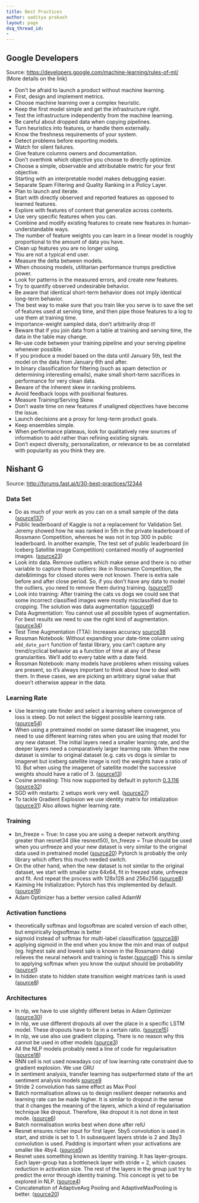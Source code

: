 ```yaml
---
title: Best Practices
author: aaditya prakash
layout: page
dsq_thread_id:
- 
---
```



## Google Developers
Source: <https://developers.google.com/machine-learning/rules-of-ml/>
(More details on the link)
   * Don’t be afraid to launch a product without machine learning.
   * First, design and implement metrics.
   * Choose machine learning over a complex heuristic.
   * Keep the first model simple and get the infrastructure right.
   * Test the infrastructure independently from the machine learning.
   * Be careful about dropped data when copying pipelines.
   * Turn heuristics into features, or handle them externally.
   * Know the freshness requirements of your system.
   * Detect problems before exporting models.
   * Watch for silent failures.
   * Give feature columns owners and documentation.
   * Don’t overthink which objective you choose to directly optimize.
   * Choose a simple, observable and attributable metric for your first objective.
   * Starting with an interpretable model makes debugging easier.
   * Separate Spam Filtering and Quality Ranking in a Policy Layer.
   * Plan to launch and iterate.
   * Start with directly observed and reported features as opposed to learned features.
   * Explore with features of content that generalize across contexts.
   * Use very specific features when you can.
   * Combine and modify existing features to create new features in human­-understandable ways.
   * The number of feature weights you can learn in a linear model is roughly proportional to the amount of data you have.
   * Clean up features you are no longer using.
   * You are not a typical end user.
   * Measure the delta between models.
   * When choosing models, utilitarian performance trumps predictive power.
   * Look for patterns in the measured errors, and create new features.
   * Try to quantify observed undesirable behavior.
   * Be aware that identical short-term behavior does not imply identical long-term behavior.
   * The best way to make sure that you train like you serve is to save the set of features used at serving time, and then pipe those features to a log to use them at training time.
   * Importance-weight sampled data, don’t arbitrarily drop it!
   * Beware that if you join data from a table at training and serving time, the data in the table may change.
   * Re-use code between your training pipeline and your serving pipeline whenever possible.
   * If you produce a model based on the data until January 5th, test the model on the data from January 6th and after.
   * In binary classification for filtering (such as spam detection or determining interesting emails), make small short-term sacrifices in performance for very clean data.
   * Beware of the inherent skew in ranking problems.
   * Avoid feedback loops with positional features.
   * Measure Training/Serving Skew.
   * Don’t waste time on new features if unaligned objectives have become the issue.
   * Launch decisions are a proxy for long-term product goals.
   * Keep ensembles simple.
   * When performance plateaus, look for qualitatively new sources of information to add rather than refining existing signals.
   * Don’t expect diversity, personalization, or relevance to be as correlated with popularity as you think they are.


## Nishant G 
Source: <http://forums.fast.ai/t/30-best-practices/12344>
<h3>Data Set</h3>
<ul>
<li>Do as much of your work as you can on a small sample of the data (<a href="https://youtu.be/Th_ckFbc6bI?t=3503" rel="nofollow noopener">source<span class="badge badge-notification clicks" title="137 clicks">137</span></a>)</li>
<li>Public leaderboard of Kaggle is not a replacement for Validation Set. Jeremy showed how he was ranked in 5th in the private leaderboard of Rossmann Competition, whereas he was not in top 300 in public leaderboard. In another example, The test set of public leaderboard (in Iceberg Satellite image Competition) contained mostly of augmented images. (<a href="https://youtu.be/sHcLkfRrgoQ?t=2739" rel="nofollow noopener">source<span class="badge badge-notification clicks" title="23 clicks">23</span></a>)</li>
<li>Look into data. Remove outliers which make sense and there is no other variable to capture those outliers: like in Rossmann Competition, the date&amp;timings for closed stores were not known. There is extra sale before and after close period. So, if you don’t have any data to model the outliers, you need to remove them during training. (<a href="https://youtu.be/sHcLkfRrgoQ?t=2898" rel="nofollow noopener">source<span class="badge badge-notification clicks" title="11 clicks">11</span></a>)</li>
<li>Look into training:  After training the cats vs dogs we could see that some incorrect classified images were mostly misclassified due to cropping. The solution was data augmentation (<a href="https://youtu.be/IPBSB1HLNLo?t=1674" rel="nofollow noopener">source<span class="badge badge-notification clicks" title="9 clicks">9</span></a>)</li>
<li>Data Augmentation: You cannot use all possible types of augmentation. For best results we need to use the right kind of augmentation. (<a href="https://youtu.be/9C06ZPF8Uuc?t=1408" rel="nofollow noopener">source<span class="badge badge-notification clicks" title="34 clicks">34</span></a>)</li>
<li>Test Time Augmentation (TTA): Increases accuracy <a href="https://youtu.be/JNxcznsrRb8?t=3669" rel="nofollow noopener">source<span class="badge badge-notification clicks" title="38 clicks">38</span></a>
</li>
<li>Rossman Notebook: Without expanding your date-time column using <code>add_date_part</code> function of fastai library, you can’t capture any trend/cyclical behavior as a function of time at any of these granularities. We’ll add to every table with a date field.</li>
<li>Rossman Notebook: many models have problems when missing values are present, so it’s always important to think about how to deal with them. In these cases, we are picking an arbitrary signal value that doesn’t otherwise appear in the data.</li>
</ul>
<h3>Learning Rate</h3>
<ul>
<li>Use learning rate finder and select a learning where convergence of loss is steep. Do not select the biggest possible learning rate. (<a href="https://youtu.be/JNxcznsrRb8?t=1320" rel="nofollow noopener">source<span class="badge badge-notification clicks" title="54 clicks">54</span></a>)</li>
<li>When using a pretrained model on some dataset like imagenet, you need to use different learning rates when you are using that model for any new dataset. The initial layers need a smaller learning rate, and the deeper layers need a comparatively larger learning rate. When the new dataset is similar to original dataset (e.g. cats vs dogs is similar to imagenet but iceberg satellite image is not) the weights have a ratio of 10. But when using the imagenet of satellite model the successive weights should have a ratio of 3. (<a href="https://youtu.be/9C06ZPF8Uuc?t=5858" rel="nofollow noopener">source<span class="badge badge-notification clicks" title="13 clicks">13</span></a>)</li>
<li>Cosine annealing: This now supported by default in pytorch <a href="http://pytorch.org/docs/0.3.1/optim.html#torch.optim.lr_scheduler.CosineAnnealingLR" rel="nofollow noopener">0.3.1<span class="badge badge-notification clicks" title="16 clicks">16</span></a> (<a href="https://youtu.be/JNxcznsrRb8?t=2291" rel="nofollow noopener">source<span class="badge badge-notification clicks" title="32 clicks">32</span></a>)</li>
<li>SGD with restarts: 2 setups work very well. (<a href="https://youtu.be/JNxcznsrRb8?t=3272" rel="nofollow noopener">source<span class="badge badge-notification clicks" title="27 clicks">27</span></a>)</li>
<li>To tackle Gradient Explosion we use identity matrix for intialization (<a href="https://youtu.be/sHcLkfRrgoQ?t=7780" rel="nofollow noopener">source<span class="badge badge-notification clicks" title="31 clicks">31</span></a>) Also allows higher learning rate.</li>
</ul>
<h3>Training</h3>
<ul>
<li>bn_freeze = True: In case you are using a deeper network anything greater than resnet34 (like resnext50), bn_freeze = True should be used when you unfreeze and your new dataset is very similar to the original data used in pretrained model (<a href="https://youtu.be/9C06ZPF8Uuc?t=1109" rel="nofollow noopener">source<span class="badge badge-notification clicks" title="20 clicks">20</span></a>) Pytorch is probably the only library which offers this much needed switch.</li>
<li>On the other hand, when the new dataset is not similar to the original dataset, we start with smaller size 64x64, fit in freezed state, unfreeze and fit. And repeat the process with 128x128 and 256x256 (<a href="https://youtu.be/9C06ZPF8Uuc?t=5898" rel="nofollow noopener">source<span class="badge badge-notification clicks" title="8 clicks">8</span></a>)</li>
<li>Kaiming He Initialization: Pytorch has this implemented by default. (<a href="https://youtu.be/J99NV9Cr75I?t=2844" rel="nofollow noopener">source<span class="badge badge-notification clicks" title="19 clicks">19</span></a>)</li>
<li>Adam Optimizer has a better version called AdamW</li>
</ul>
<h3>Activation functions</h3>
<ul>
<li>theoretically softmax and logsoftmax are scaled version of each other, but empirically logsoftmax is better</li>
<li>sigmoid instead of softmax for multi-label classification (<a href="https://youtu.be/9C06ZPF8Uuc?t=4943" rel="nofollow noopener">source<span class="badge badge-notification clicks" title="38 clicks">38</span></a>)</li>
<li>applying sigmoid in the end when you know the min and max of output (eg. highest sale and lowest sale is known in the Rossmann data) relieves the neural network and training is faster.(<a href="https://youtu.be/J99NV9Cr75I?t=4101" rel="nofollow noopener">source<span class="badge badge-notification clicks" title="8 clicks">8</span></a>) This is similar to applying softmax when you know the output should be probability (<a href="https://youtu.be/9C06ZPF8Uuc?t=4498" rel="nofollow noopener">source<span class="badge badge-notification clicks" title="1 click">1</span></a>)</li>
<li>In hidden state to hidden state transition weight matrices tanh is used (<a href="https://youtu.be/sHcLkfRrgoQ?t=6237" rel="nofollow noopener">source<span class="badge badge-notification clicks" title="8 clicks">8</span></a>)</li>
</ul>
<h3>Architectures</h3>
<ul>
<li>In nlp, we have to use slightly different betas in Adam Optimizer (<a href="https://youtu.be/gbceqO8PpBg?t=7175" rel="nofollow noopener">source<span class="badge badge-notification clicks" title="30 clicks">30</span></a>)</li>
<li>In nlp, we use different dropouts all over the place in a specific LSTM model. These dropouts have to be in a certain ratio. (<a href="https://youtu.be/gbceqO8PpBg?t=7206" rel="nofollow noopener">source<span class="badge badge-notification clicks" title="15 clicks">15</span></a>)</li>
<li>In nlp, we use also use gradient clipping. There is no reason why this cannot be used in other models (<a href="https://youtu.be/gbceqO8PpBg?t=7316" rel="nofollow noopener">source<span class="badge badge-notification clicks" title="3 clicks">3</span></a>)</li>
<li>All the NLP models probably need a line of code for regularisation (<a href="https://youtu.be/gbceqO8PpBg?t=7262" rel="nofollow noopener">source<span class="badge badge-notification clicks" title="18 clicks">18</span></a>)</li>
<li>RNN cell is not used nowadays coz of low learning rate constraint due to gradient explosion. We use GRU</li>
<li>In sentiment analysis, transfer learning has outperformed state of the art sentiment analysis models <a href="https://youtu.be/gbceqO8PpBg?t=7738" rel="nofollow noopener">source<span class="badge badge-notification clicks" title="9 clicks">9</span></a>
</li>
<li>Stride 2 convolution has same effect as Max Pool</li>
<li>Batch normalisation allows us to design resilient deeper networks and learning rate can be made higher. It is similar to dropout in the sense that it changes the meaning of the layers, which a kind of regularisation technique like dropout. Therefore, like dropout it is not done in test mode. (<a href="https://youtu.be/H3g26EVADgY?t=5732" rel="nofollow noopener">source<span class="badge badge-notification clicks" title="6 clicks">6</span></a>)</li>
<li>Batch normalisation works best when done after relU</li>
<li>Resnet ensures richer input for first layer. 5by5 convolution is used in start, and stride is set to 1. In subsequent layers stride is 2 and 3by3 convolution is used. Padding is important when your activations are smaller like 4by4. (<a href="https://youtu.be/H3g26EVADgY?t=4972" rel="nofollow noopener">source<span class="badge badge-notification clicks" title="5 clicks">5</span></a>)</li>
<li>Resnet uses something known as Identity training. It has layer-groups. Each layer-group has a bottleneck layer with stride = 2, which causes reduction in activation size. The rest of the layers in the group just try to predict the error through identity training. This concept is yet to be explored in NLP. (<a href="https://youtu.be/H3g26EVADgY?t=6913" rel="nofollow noopener">source<span class="badge badge-notification clicks" title="4 clicks">4</span></a>)</li>
<li>Concatenation of AdaptiveAvg Pooling and AdaptiveMaxPooling is better. (<a href="https://youtu.be/H3g26EVADgY?t=7611" rel="nofollow noopener">source<span class="badge badge-notification clicks" title="20 clicks">20</span></a>)</li>
</ul></div>


